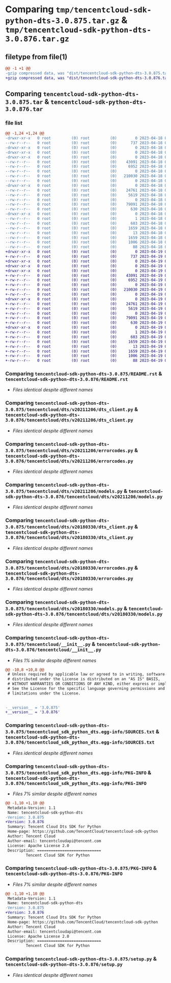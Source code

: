 # Comparing `tmp/tencentcloud-sdk-python-dts-3.0.875.tar.gz` & `tmp/tencentcloud-sdk-python-dts-3.0.876.tar.gz`

## filetype from file(1)

```diff
@@ -1 +1 @@
-gzip compressed data, was "dist/tencentcloud-sdk-python-dts-3.0.875.tar", last modified: Tue Apr 18 00:37:08 2023, max compression
+gzip compressed data, was "dist/tencentcloud-sdk-python-dts-3.0.876.tar", last modified: Wed Apr 19 00:26:19 2023, max compression
```

## Comparing `tencentcloud-sdk-python-dts-3.0.875.tar` & `tencentcloud-sdk-python-dts-3.0.876.tar`

### file list

```diff
@@ -1,24 +1,24 @@
-drwxr-xr-x   0 root         (0) root         (0)        0 2023-04-18 00:37:08.000000 tencentcloud-sdk-python-dts-3.0.875/
--rw-r--r--   0 root         (0) root         (0)      737 2023-04-18 00:37:08.000000 tencentcloud-sdk-python-dts-3.0.875/README.rst
-drwxr-xr-x   0 root         (0) root         (0)        0 2023-04-18 00:37:08.000000 tencentcloud-sdk-python-dts-3.0.875/tencentcloud/
-drwxr-xr-x   0 root         (0) root         (0)        0 2023-04-18 00:37:08.000000 tencentcloud-sdk-python-dts-3.0.875/tencentcloud/dts/
-drwxr-xr-x   0 root         (0) root         (0)        0 2023-04-18 00:37:08.000000 tencentcloud-sdk-python-dts-3.0.875/tencentcloud/dts/v20211206/
--rw-r--r--   0 root         (0) root         (0)    43091 2023-04-18 00:37:08.000000 tencentcloud-sdk-python-dts-3.0.875/tencentcloud/dts/v20211206/dts_client.py
--rw-r--r--   0 root         (0) root         (0)     6952 2023-04-18 00:37:08.000000 tencentcloud-sdk-python-dts-3.0.875/tencentcloud/dts/v20211206/errorcodes.py
--rw-r--r--   0 root         (0) root         (0)        0 2023-04-18 00:37:08.000000 tencentcloud-sdk-python-dts-3.0.875/tencentcloud/dts/v20211206/__init__.py
--rw-r--r--   0 root         (0) root         (0)   210030 2023-04-18 00:37:08.000000 tencentcloud-sdk-python-dts-3.0.875/tencentcloud/dts/v20211206/models.py
--rw-r--r--   0 root         (0) root         (0)        0 2023-04-18 00:37:08.000000 tencentcloud-sdk-python-dts-3.0.875/tencentcloud/dts/__init__.py
-drwxr-xr-x   0 root         (0) root         (0)        0 2023-04-18 00:37:08.000000 tencentcloud-sdk-python-dts-3.0.875/tencentcloud/dts/v20180330/
--rw-r--r--   0 root         (0) root         (0)    24761 2023-04-18 00:37:08.000000 tencentcloud-sdk-python-dts-3.0.875/tencentcloud/dts/v20180330/dts_client.py
--rw-r--r--   0 root         (0) root         (0)     5619 2023-04-18 00:37:08.000000 tencentcloud-sdk-python-dts-3.0.875/tencentcloud/dts/v20180330/errorcodes.py
--rw-r--r--   0 root         (0) root         (0)        0 2023-04-18 00:37:08.000000 tencentcloud-sdk-python-dts-3.0.875/tencentcloud/dts/v20180330/__init__.py
--rw-r--r--   0 root         (0) root         (0)    79091 2023-04-18 00:37:08.000000 tencentcloud-sdk-python-dts-3.0.875/tencentcloud/dts/v20180330/models.py
--rw-r--r--   0 root         (0) root         (0)      630 2023-04-18 00:37:08.000000 tencentcloud-sdk-python-dts-3.0.875/tencentcloud/__init__.py
-drwxr-xr-x   0 root         (0) root         (0)        0 2023-04-18 00:37:08.000000 tencentcloud-sdk-python-dts-3.0.875/tencentcloud_sdk_python_dts.egg-info/
--rw-r--r--   0 root         (0) root         (0)        1 2023-04-18 00:37:08.000000 tencentcloud-sdk-python-dts-3.0.875/tencentcloud_sdk_python_dts.egg-info/dependency_links.txt
--rw-r--r--   0 root         (0) root         (0)      603 2023-04-18 00:37:08.000000 tencentcloud-sdk-python-dts-3.0.875/tencentcloud_sdk_python_dts.egg-info/SOURCES.txt
--rw-r--r--   0 root         (0) root         (0)     1659 2023-04-18 00:37:08.000000 tencentcloud-sdk-python-dts-3.0.875/tencentcloud_sdk_python_dts.egg-info/PKG-INFO
--rw-r--r--   0 root         (0) root         (0)       13 2023-04-18 00:37:08.000000 tencentcloud-sdk-python-dts-3.0.875/tencentcloud_sdk_python_dts.egg-info/top_level.txt
--rw-r--r--   0 root         (0) root         (0)     1659 2023-04-18 00:37:08.000000 tencentcloud-sdk-python-dts-3.0.875/PKG-INFO
--rw-r--r--   0 root         (0) root         (0)     1006 2023-04-18 00:37:08.000000 tencentcloud-sdk-python-dts-3.0.875/setup.py
--rw-r--r--   0 root         (0) root         (0)       88 2023-04-18 00:37:08.000000 tencentcloud-sdk-python-dts-3.0.875/setup.cfg
+drwxr-xr-x   0 root         (0) root         (0)        0 2023-04-19 00:26:19.000000 tencentcloud-sdk-python-dts-3.0.876/
+-rw-r--r--   0 root         (0) root         (0)      737 2023-04-19 00:26:19.000000 tencentcloud-sdk-python-dts-3.0.876/README.rst
+drwxr-xr-x   0 root         (0) root         (0)        0 2023-04-19 00:26:19.000000 tencentcloud-sdk-python-dts-3.0.876/tencentcloud/
+drwxr-xr-x   0 root         (0) root         (0)        0 2023-04-19 00:26:19.000000 tencentcloud-sdk-python-dts-3.0.876/tencentcloud/dts/
+drwxr-xr-x   0 root         (0) root         (0)        0 2023-04-19 00:26:19.000000 tencentcloud-sdk-python-dts-3.0.876/tencentcloud/dts/v20211206/
+-rw-r--r--   0 root         (0) root         (0)    43091 2023-04-19 00:26:19.000000 tencentcloud-sdk-python-dts-3.0.876/tencentcloud/dts/v20211206/dts_client.py
+-rw-r--r--   0 root         (0) root         (0)     6952 2023-04-19 00:26:19.000000 tencentcloud-sdk-python-dts-3.0.876/tencentcloud/dts/v20211206/errorcodes.py
+-rw-r--r--   0 root         (0) root         (0)        0 2023-04-19 00:26:19.000000 tencentcloud-sdk-python-dts-3.0.876/tencentcloud/dts/v20211206/__init__.py
+-rw-r--r--   0 root         (0) root         (0)   210030 2023-04-19 00:26:19.000000 tencentcloud-sdk-python-dts-3.0.876/tencentcloud/dts/v20211206/models.py
+-rw-r--r--   0 root         (0) root         (0)        0 2023-04-19 00:26:19.000000 tencentcloud-sdk-python-dts-3.0.876/tencentcloud/dts/__init__.py
+drwxr-xr-x   0 root         (0) root         (0)        0 2023-04-19 00:26:19.000000 tencentcloud-sdk-python-dts-3.0.876/tencentcloud/dts/v20180330/
+-rw-r--r--   0 root         (0) root         (0)    24761 2023-04-19 00:26:19.000000 tencentcloud-sdk-python-dts-3.0.876/tencentcloud/dts/v20180330/dts_client.py
+-rw-r--r--   0 root         (0) root         (0)     5619 2023-04-19 00:26:19.000000 tencentcloud-sdk-python-dts-3.0.876/tencentcloud/dts/v20180330/errorcodes.py
+-rw-r--r--   0 root         (0) root         (0)        0 2023-04-19 00:26:19.000000 tencentcloud-sdk-python-dts-3.0.876/tencentcloud/dts/v20180330/__init__.py
+-rw-r--r--   0 root         (0) root         (0)    79091 2023-04-19 00:26:19.000000 tencentcloud-sdk-python-dts-3.0.876/tencentcloud/dts/v20180330/models.py
+-rw-r--r--   0 root         (0) root         (0)      630 2023-04-19 00:26:19.000000 tencentcloud-sdk-python-dts-3.0.876/tencentcloud/__init__.py
+drwxr-xr-x   0 root         (0) root         (0)        0 2023-04-19 00:26:19.000000 tencentcloud-sdk-python-dts-3.0.876/tencentcloud_sdk_python_dts.egg-info/
+-rw-r--r--   0 root         (0) root         (0)        1 2023-04-19 00:26:19.000000 tencentcloud-sdk-python-dts-3.0.876/tencentcloud_sdk_python_dts.egg-info/dependency_links.txt
+-rw-r--r--   0 root         (0) root         (0)      603 2023-04-19 00:26:19.000000 tencentcloud-sdk-python-dts-3.0.876/tencentcloud_sdk_python_dts.egg-info/SOURCES.txt
+-rw-r--r--   0 root         (0) root         (0)     1659 2023-04-19 00:26:19.000000 tencentcloud-sdk-python-dts-3.0.876/tencentcloud_sdk_python_dts.egg-info/PKG-INFO
+-rw-r--r--   0 root         (0) root         (0)       13 2023-04-19 00:26:19.000000 tencentcloud-sdk-python-dts-3.0.876/tencentcloud_sdk_python_dts.egg-info/top_level.txt
+-rw-r--r--   0 root         (0) root         (0)     1659 2023-04-19 00:26:19.000000 tencentcloud-sdk-python-dts-3.0.876/PKG-INFO
+-rw-r--r--   0 root         (0) root         (0)     1006 2023-04-19 00:26:19.000000 tencentcloud-sdk-python-dts-3.0.876/setup.py
+-rw-r--r--   0 root         (0) root         (0)       88 2023-04-19 00:26:19.000000 tencentcloud-sdk-python-dts-3.0.876/setup.cfg
```

### Comparing `tencentcloud-sdk-python-dts-3.0.875/README.rst` & `tencentcloud-sdk-python-dts-3.0.876/README.rst`

 * *Files identical despite different names*

### Comparing `tencentcloud-sdk-python-dts-3.0.875/tencentcloud/dts/v20211206/dts_client.py` & `tencentcloud-sdk-python-dts-3.0.876/tencentcloud/dts/v20211206/dts_client.py`

 * *Files identical despite different names*

### Comparing `tencentcloud-sdk-python-dts-3.0.875/tencentcloud/dts/v20211206/errorcodes.py` & `tencentcloud-sdk-python-dts-3.0.876/tencentcloud/dts/v20211206/errorcodes.py`

 * *Files identical despite different names*

### Comparing `tencentcloud-sdk-python-dts-3.0.875/tencentcloud/dts/v20211206/models.py` & `tencentcloud-sdk-python-dts-3.0.876/tencentcloud/dts/v20211206/models.py`

 * *Files identical despite different names*

### Comparing `tencentcloud-sdk-python-dts-3.0.875/tencentcloud/dts/v20180330/dts_client.py` & `tencentcloud-sdk-python-dts-3.0.876/tencentcloud/dts/v20180330/dts_client.py`

 * *Files identical despite different names*

### Comparing `tencentcloud-sdk-python-dts-3.0.875/tencentcloud/dts/v20180330/errorcodes.py` & `tencentcloud-sdk-python-dts-3.0.876/tencentcloud/dts/v20180330/errorcodes.py`

 * *Files identical despite different names*

### Comparing `tencentcloud-sdk-python-dts-3.0.875/tencentcloud/dts/v20180330/models.py` & `tencentcloud-sdk-python-dts-3.0.876/tencentcloud/dts/v20180330/models.py`

 * *Files identical despite different names*

### Comparing `tencentcloud-sdk-python-dts-3.0.875/tencentcloud/__init__.py` & `tencentcloud-sdk-python-dts-3.0.876/tencentcloud/__init__.py`

 * *Files 1% similar despite different names*

```diff
@@ -10,8 +10,8 @@
 # Unless required by applicable law or agreed to in writing, software
 # distributed under the License is distributed on an "AS IS" BASIS,
 # WITHOUT WARRANTIES OR CONDITIONS OF ANY KIND, either express or implied.
 # See the License for the specific language governing permissions and
 # limitations under the License.
 
 
-__version__ = '3.0.875'
+__version__ = '3.0.876'
```

### Comparing `tencentcloud-sdk-python-dts-3.0.875/tencentcloud_sdk_python_dts.egg-info/SOURCES.txt` & `tencentcloud-sdk-python-dts-3.0.876/tencentcloud_sdk_python_dts.egg-info/SOURCES.txt`

 * *Files identical despite different names*

### Comparing `tencentcloud-sdk-python-dts-3.0.875/tencentcloud_sdk_python_dts.egg-info/PKG-INFO` & `tencentcloud-sdk-python-dts-3.0.876/tencentcloud_sdk_python_dts.egg-info/PKG-INFO`

 * *Files 7% similar despite different names*

```diff
@@ -1,10 +1,10 @@
 Metadata-Version: 1.1
 Name: tencentcloud-sdk-python-dts
-Version: 3.0.875
+Version: 3.0.876
 Summary: Tencent Cloud Dts SDK for Python
 Home-page: https://github.com/TencentCloud/tencentcloud-sdk-python
 Author: Tencent Cloud
 Author-email: tencentcloudapi@tencent.com
 License: Apache License 2.0
 Description: ============================
         Tencent Cloud SDK for Python
```

### Comparing `tencentcloud-sdk-python-dts-3.0.875/PKG-INFO` & `tencentcloud-sdk-python-dts-3.0.876/PKG-INFO`

 * *Files 7% similar despite different names*

```diff
@@ -1,10 +1,10 @@
 Metadata-Version: 1.1
 Name: tencentcloud-sdk-python-dts
-Version: 3.0.875
+Version: 3.0.876
 Summary: Tencent Cloud Dts SDK for Python
 Home-page: https://github.com/TencentCloud/tencentcloud-sdk-python
 Author: Tencent Cloud
 Author-email: tencentcloudapi@tencent.com
 License: Apache License 2.0
 Description: ============================
         Tencent Cloud SDK for Python
```

### Comparing `tencentcloud-sdk-python-dts-3.0.875/setup.py` & `tencentcloud-sdk-python-dts-3.0.876/setup.py`

 * *Files identical despite different names*

